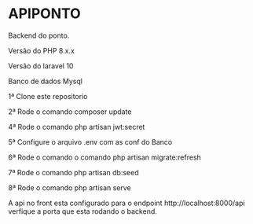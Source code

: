 # APIPONTO

Backend do ponto.

Versão do PHP 8.x.x

Versão do laravel 10

Banco de dados Mysql 

1ª Clone este repositorio

2ª Rode o comando composer update 

4ª Rode o comando php artisan jwt:secret

5ª Configure o arquivo .env com as conf do Banco

6ª Rode o comando o comando php artisan migrate:refresh

7ª Rode o comando php artisan db:seed 

8ª Rode o comando php artisan serve 

A api no front esta configurado para o endpoint http://localhost:8000/api verfique a porta que esta rodando o backend.


